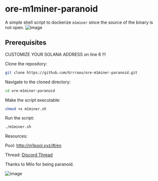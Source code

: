 # ore-m1miner-paranoid

A simple shell script to dockerize `m1miner` since the source of the binary is not open.
![image](https://github.com/user-attachments/assets/a559086a-0633-4aba-ac59-f6b7094981b7)


## Prerequisites

CUSTOMIZE YOUR SOLANA ADDRESS on line 6 !!!

Clone the repository:
```bash
git clone https://github.com/Grrraou/ore-m1miner-paranoid.git
```

Navigate to the cloned directory:
```bash
cd ore-m1miner-paranoid
```

Make the script executable:
```bash
chmod +x m1miner.sh
```

Run the script:
```bash
./m1miner.sh
```

Resources:

Pool: http://m1pool.xyz/#/en

Thread: [Discord Thread](https://discord.com/channels/1226038272673841236/1274005483019309108/threads/1274019501389910016)

Thanks to Milo for being paranoid.

![image](https://github.com/user-attachments/assets/9c4ffb3a-fa25-433b-8755-c0b0afa8fe3f)


